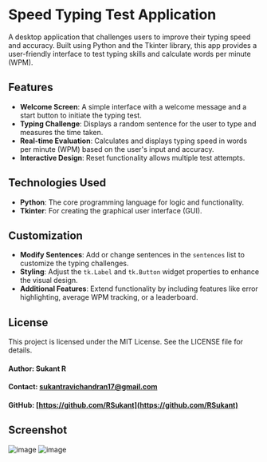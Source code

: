 # Speed Typing Test Application  
A desktop application that challenges users to improve their typing speed and accuracy. Built using Python and the Tkinter library, this app provides a user-friendly interface to test typing skills and calculate words per minute (WPM).  

## Features  
- **Welcome Screen**: A simple interface with a welcome message and a start button to initiate the typing test.  
- **Typing Challenge**: Displays a random sentence for the user to type and measures the time taken.  
- **Real-time Evaluation**: Calculates and displays typing speed in words per minute (WPM) based on the user's input and accuracy.  
- **Interactive Design**: Reset functionality allows multiple test attempts.  

## Technologies Used  
- **Python**: The core programming language for logic and functionality.  
- **Tkinter**: For creating the graphical user interface (GUI).  

## Customization  
- **Modify Sentences**: Add or change sentences in the `sentences` list to customize the typing challenges.  
- **Styling**: Adjust the `tk.Label` and `tk.Button` widget properties to enhance the visual design.  
- **Additional Features**: Extend functionality by including features like error highlighting, average WPM tracking, or a leaderboard.  

## License  
This project is licensed under the MIT License. See the LICENSE file for details.  

#### Author: Sukant R  
#### Contact: sukantravichandran17@gmail.com  
#### GitHub: [https://github.com/RSukant](https://github.com/RSukant)  

## Screenshot  
![image](https://github.com/user-attachments/assets/bf4fbf4d-d558-4a64-bf9c-f1eaf0031520)
![image](https://github.com/user-attachments/assets/4e7a90fb-99c3-4843-bfd7-c7faa32d6dd4)

